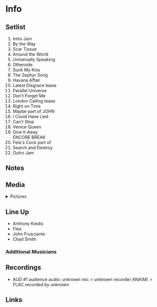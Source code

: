 # Info

## Setlist

1. Intro Jam
2. By the Way
3. Scar Tissue
4. Around the World
5. Universally Speaking
6. Otherside
7. Suck My Kiss
8. The Zephyr Song
9. Havana Affair
10. Latest Disgrace tease
11. Parallel Universe
12. Don't Forget Me
13. London Calling tease
14. Right on Time
15. Maybe part of JOHN
16. I Could Have Lied
17. Can't Stop
18. Venice Queen
19. Give It Away
<br> ENCORE BREAK
20. Fela's Cock part of
21. Search and Destroy
22. Outro Jam

## Notes

## Media 

<details>
  <summary>Pictures</summary>
  <!--<img alt="Setlist" title="Setlist" src="_.jpg" height="200" />
  <img alt="Ticket" title="Ticket" src="_.jpg" height="200" />
  <img alt="Flyer" title="Flyer" src="_.jpg" height="200" />
  <img alt="Clipping" title="Clipping" src="_.jpg" height="200" />-->
</details>

## Line Up

* Anthony Kiedis
* Flea
* John Frusciante
* Chad Smith

### Additional Musicians

## Recordings

* AUD #1 audience audio: unknown mic > unknown recorder ANA(M) > FLAC recorded by unknown

## Links